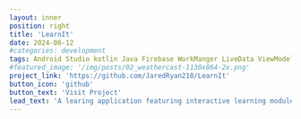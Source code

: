 ```yaml
---
layout: inner
position: right
title: 'LearnIt'
date: 2024-06-12
#categories: development
tags: Android Studio kotlin Java Firebase WorkManger LiveData ViewModel
#featured_image: '/img/posts/02_weathercast-1130x864-2x.png'
project_link: 'https://github.com/JaredRyan210/LearnIt'
button_icon: 'github'
button_text: 'Visit Project'
lead_text: 'A learing application featuring interactive learning modules, quizzes, and different subjects'
---
```

